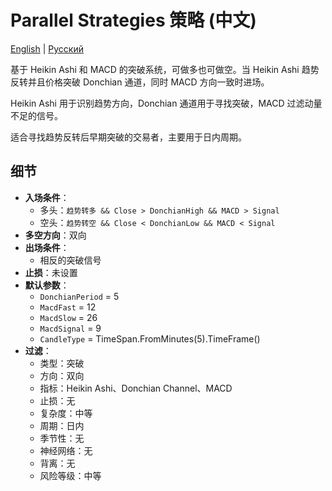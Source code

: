 # Parallel Strategies 策略 (中文)
[English](README.md) | [Русский](README_ru.md)

基于 Heikin Ashi 和 MACD 的突破系统，可做多也可做空。当 Heikin Ashi 趋势反转并且价格突破 Donchian 通道，同时 MACD 方向一致时进场。

Heikin Ashi 用于识别趋势方向，Donchian 通道用于寻找突破，MACD 过滤动量不足的信号。

适合寻找趋势反转后早期突破的交易者，主要用于日内周期。

## 细节

- **入场条件**：
  - 多头：`趋势转多 && Close > DonchianHigh && MACD > Signal`
  - 空头：`趋势转空 && Close < DonchianLow && MACD < Signal`
- **多空方向**：双向
- **出场条件**：
  - 相反的突破信号
- **止损**：未设置
- **默认参数**：
  - `DonchianPeriod` = 5
  - `MacdFast` = 12
  - `MacdSlow` = 26
  - `MacdSignal` = 9
  - `CandleType` = TimeSpan.FromMinutes(5).TimeFrame()
- **过滤**：
  - 类型：突破
  - 方向：双向
  - 指标：Heikin Ashi、Donchian Channel、MACD
  - 止损：无
  - 复杂度：中等
  - 周期：日内
  - 季节性：无
  - 神经网络：无
  - 背离：无
  - 风险等级：中等
